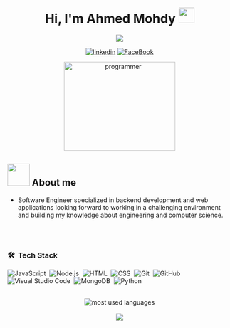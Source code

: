 <h1 align="center">Hi, I'm Ahmed Mohdy <img src="https://media.giphy.com/media/hvRJCLFzcasrR4ia7z/giphy.gif" width="35"></h1>
<p align="center">
  <a href="https://github.com/DenverCoder1/readme-typing-svg"><img src="https://readme-typing-svg.herokuapp.com?font=Time+New+Roman&color=%23C8BE25&size=25&center=true&vCenter=true&width=500&height=100&lines=Software+Engineer;Backend+Engineer;Always+learning+new+things"></a>
</p>


<div id="badges" align="center">
  
  [![linkedin](https://img.shields.io/badge/linkedin-0A66C2?style=for-the-badge&logo=linkedin&logoColor=white)](https://linkedin.com/in/ahmed-mohdy-1564351a5)
  [![FaceBook](https://img.shields.io/badge/FaceBook-1DA1F2?style=for-the-badge&logo=facebook&logoColor=white)](https://www.facebook.com/ahmed.mohdy.50)
  
</div>

<p align="center">

   <img src="https://user-images.githubusercontent.com/63050133/156676671-d5b2e362-97d4-4404-9447-dd71ddfea82f.gif" alt="programmer" width="250" height="200">
  




##   <img src = "https://user-images.githubusercontent.com/63050133/156777293-72a6e681-2582-4a9d-ad92-09d1181d47c7.gif" width = "50px" height="50" >    About me

 * Software Engineer specialized in backend development and web applications looking forward to working
in a challenging environment and building my knowledge about engineering and computer science.
   
        
<br>
<br>


### 🛠 &nbsp;Tech Stack
![JavaScript](https://img.shields.io/badge/-JavaScript-05122A?style=flat&logo=javascript)&nbsp;
![Node.js](https://img.shields.io/badge/-Node.js-05122A?style=flat&logo=node.js&logoColor=339933)&nbsp;
![HTML](https://img.shields.io/badge/-HTML-05122A?style=flat&logo=HTML5)&nbsp;
![CSS](https://img.shields.io/badge/-CSS-05122A?style=flat&logo=CSS3&logoColor=1572B6)&nbsp;
![Git](https://img.shields.io/badge/-Git-05122A?style=flat&logo=git)&nbsp;
![GitHub](https://img.shields.io/badge/-GitHub-05122A?style=flat&logo=github)&nbsp;
![Visual Studio Code](https://img.shields.io/badge/-Visual%20Studio%20Code-05122A?style=flat&logo=visual-studio-code&logoColor=007ACC)&nbsp;
![MongoDB](https://img.shields.io/badge/-MongoDB-05122A?style=flat&logo=MongoDB)&nbsp;
![Python](https://img.shields.io/badge/-Python%20-05122A?style=flat&logo=python)&nbsp;

<br>


<div align="center">
  <img  src="https://github-readme-stats.vercel.app/api/top-langs?username=AhmedAbdelfattahMohdy&show_icons=true&locale=en&layout=compact&theme=radical" alt="most used languages" />
  <br>
  <br>

  <a href="https://komarev.com/ghpvc/?username=AhmedAbdelfattahMohdy&style=for-the-badge">
      <img src="https://komarev.com/ghpvc/?username=AhmedAbdelfattahMohdy&style=for-the-badge">
  </a>
</div>
